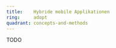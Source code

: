 ```yaml
---
title:    Hybride mobile Applikationen  
ring:     adopt  
quadrant: concepts-and-methods
---
```


TODO

